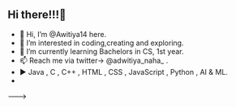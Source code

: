 ## Hi there!!!👋

<!--
**Adwitiya14/Adwitiya14** is a ✨ _special_ ✨ repository because its `README.md` (this file) appears on your GitHub profile.

Here are some ideas to get you started:

- 🔭 I’m currently working on ...
- 🌱 I’m currently learning ...
- 👯 I’m looking to collaborate on ...
- 🤔 I’m looking for help with ...
- 💬 Ask me about ...
- 📫 How to reach me: ...
- 😄 Pronouns: ...
- ⚡ Fun fact: ...
-->

- 👋 Hi, I’m @Awitiya14 here.
- 👀 I’m interested in coding,creating and exploring. 
- 🌱 I’m currently learning Bachelors in CS, 1st year.
- 📫 Reach me via twitter->  @adwitiya_naha_ .
- ▶ Java , C , C++ , HTML , CSS , JavaScript , Python , AI & ML.
-

--->
